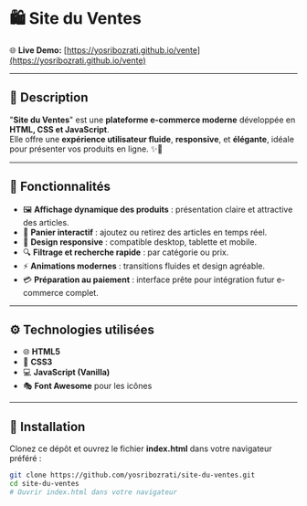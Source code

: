 # 🛍️ Site du Ventes

🌐 **Live Demo:** [https://yosribozrati.github.io/vente](https://yosribozrati.github.io/vente)  

---

## 📌 Description
"**Site du Ventes**" est une **plateforme e-commerce moderne** développée en **HTML, CSS et JavaScript**.  
Elle offre une **expérience utilisateur fluide**, **responsive**, et **élégante**, idéale pour présenter vos produits en ligne. ✨🛒  

---

## 🎨 Fonctionnalités

- 🖼️ **Affichage dynamique des produits** : présentation claire et attractive des articles.  
- 🛒 **Panier interactif** : ajoutez ou retirez des articles en temps réel.  
- 📱 **Design responsive** : compatible desktop, tablette et mobile.  
- 🔍 **Filtrage et recherche rapide** : par catégorie ou prix.  
- ⚡ **Animations modernes** : transitions fluides et design agréable.  
- 💳 **Préparation au paiement** : interface prête pour intégration futur e-commerce complet.  

---

## ⚙️ Technologies utilisées

- 🌐 **HTML5**  
- 🎨 **CSS3**  
- 💻 **JavaScript (Vanilla)**  
- 🎭 **Font Awesome** pour les icônes  

---

## 🚀 Installation

Clonez ce dépôt et ouvrez le fichier **index.html** dans votre navigateur préféré :

```bash
git clone https://github.com/yosribozrati/site-du-ventes.git
cd site-du-ventes
# Ouvrir index.html dans votre navigateur
